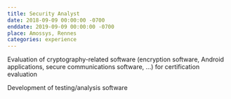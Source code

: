 ```yaml
---
title: Security Analyst
date: 2018-09-09 00:00:00 -0700
enddate: 2019-09-09 00:00:00 -0700
place: Amossys, Rennes
categories: experience
---
```

Evaluation of cryptography-related software (encryption software, Android applications, secure communications software, ...)
for certification evaluation

Development of testing/analysis software